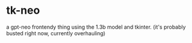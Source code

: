 # tk-neo
a gpt-neo frontendy thing using the 1.3b model and tkinter.
(it's probably busted right now, currently overhauling)
